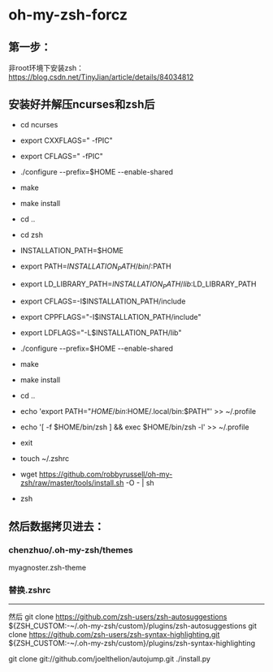 # oh-my-zsh-forcz

## 第一步：
非root环境下安装zsh：https://blog.csdn.net/TinyJian/article/details/84034812


## 安装好并解压ncurses和zsh后

 - cd ncurses
 - export CXXFLAGS=" -fPIC"
 - export CFLAGS=" -fPIC"
 - ./configure --prefix=$HOME --enable-shared
 - make
 - make install
 - cd ..
 - cd zsh
 - INSTALLATION_PATH=$HOME
 - export PATH=$INSTALLATION_PATH/bin/:$PATH
 - export LD_LIBRARY_PATH=$INSTALLATION_PATH/lib:$LD_LIBRARY_PATH
 - export CFLAGS=-I$INSTALLATION_PATH/include
 - export CPPFLAGS="-I$INSTALLATION_PATH/include"
 - export LDFLAGS="-L$INSTALLATION_PATH/lib"
 - ./configure --prefix=$HOME --enable-shared
 - make
 - make install
 - cd ..
 - echo 'export PATH="$HOME/bin:$HOME/.local/bin:$PATH"' >> ~/.profile
 - echo '[ -f $HOME/bin/zsh ] && exec $HOME/bin/zsh -l' >> ~/.profile

 - exit
 - touch ~/.zshrc
 - wget https://github.com/robbyrussell/oh-my-zsh/raw/master/tools/install.sh -O - | sh
 - zsh

## 然后数据拷贝进去：
### chenzhuo/.oh-my-zsh/themes
myagnoster.zsh-theme 

### 替换.zshrc

----
然后
git clone https://github.com/zsh-users/zsh-autosuggestions ${ZSH_CUSTOM:-~/.oh-my-zsh/custom}/plugins/zsh-autosuggestions
git clone https://github.com/zsh-users/zsh-syntax-highlighting.git ${ZSH_CUSTOM:-~/.oh-my-zsh/custom}/plugins/zsh-syntax-highlighting

git clone git://github.com/joelthelion/autojump.git
./install.py

